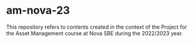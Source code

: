 # am-nova-23
This repository refers to contents created in the context of the Project for the Asset Management course at Nova SBE during the 2022/2023 year.
